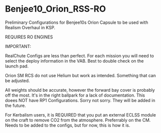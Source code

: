 # Benjee10_Orion_RSS-RO
Preliminary Configurations for Benjee10s Orion Capsule to be used with Realism Overhaul in KSP. 

REQUIRES RO ENGINES

IMPORTANT:

RealChute Configs are less than perfect. For each mission you will need to select the deploy information in the VAB. Best to double check on the launch pad.

Orion SM RCS do not use Helium but work as intended. Something that can be adjusted. 

All weights should be accurate, however the forward bay cover is probably off the most. It's in the right ballpark for a lack of documentation. 
This doees NOT have RP1 Configurations. Sorry not sorry. They will be added in the future. 

For Kerbalism users, it is REQUIRED that you put an external ECLSS module on the craft to remove CO2 from the atmosphere. Preferrably on the CM. Needs to be added to the configs, but for now, this is how it is. 

